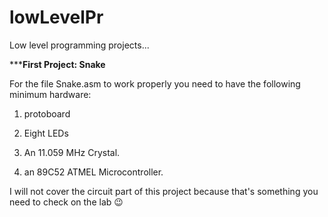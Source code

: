# lowLevelPr
Low level programming projects...

*********First Project: Snake******

For the file Snake.asm to work properly you need to have the following minimum hardware:
1. protoboard

2. Eight LEDs

3. An 11.059 MHz Crystal.

4. an 89C52 ATMEL Microcontroller.

I will not cover the circuit part of this project because that's something you need to check on the lab 😉
